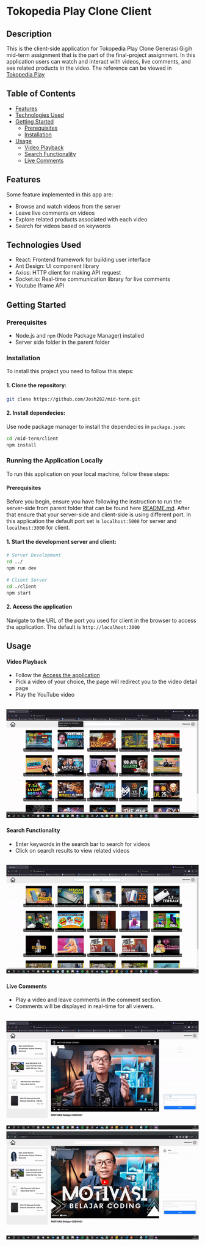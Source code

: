 # Tokopedia Play Clone Client

## Description

This is the client-side application for Tokopedia Play Clone Generasi Gigih mid-term assignment that is the part of the final-project assignment. In this application users can watch and interact with videos, live comments, and see related products in the video. The reference can be viewed in [Tokopedia Play](https://www.tokopedia.com/play/channels)

## Table of Contents
- [Features](#features)
- [Technologies Used](#technologies-used)
- [Getting Started](#getting-started)
  - [Prerequisites](#prerequisites)
  - [Installation](#installation)
- [Usage](#usage)
  - [Video Playback](#video-playback)
  - [Search Functionality](#search-functionality)
  - [Live Comments](#live-comments)

## Features
Some feature implemented in this app are:
- Browse and watch videos from the server
- Leave live comments on videos
- Explore related products associated with each video
- Search for videos based on keywords

## Technologies Used
- React: Frontend framework for building user interface
- Ant Design: UI component library
- Axios: HTTP client for making API request
- Socket.io: Real-time communication library for live comments
- Youtube Iframe API

## Getting Started

### Prerequisites
- Node.js and `npm` (Node Package Manager) installed
- Server side folder in the parent folder

### Installation
To install this project you need to follow this steps:

#### 1. Clone the repository: 
```bash
git clone https://github.com/Josh282/mid-term.git
```

#### 2. Install dependecies:
Use node package manager to install the dependecies in `package.json`:
```bash
cd /mid-term/client
npm install
```

### Running the Application Locally
To run this application on your local machine, follow these steps:

#### Prerequisites
Before you begin, ensure you have following the instruction to run the server-side from parent folder that can be found here [README.md](../README.md). After that ensure that your server-side and client-side is using different port. In this application the default port set is `localhost:5000` for server and `localhost:3000` for client.

#### 1. Start the development server and client:
```bash
# Server Development
cd ../
npm run dev
```

```bash
# Client Server
cd ./client
npm start
```

#### 2. Access the application
Navigate to the URL of the port you used for client in the browser to access the application. The default is `http://localhost:3000`


## Usage
#### Video Playback
- Follow the [Access the application](#2-access-the-application)
- Pick a video of your choice, the page will redirect you to the video detail page
- Play the YouTube video

![video-playback](screenshots/video-playback.gif)
---

#### Search Functionality
- Enter keywords in the search bar to search for videos
- Click on search results to view related videos

![search](screenshots/search.gif)
---
#### Live Comments
- Play a video and leave comments in the comment section.
- Comments will be displayed in real-time for all viewers.

![comment](screenshots/comment.gif)
![live-comment](screenshots/live-comment.gif)
---






